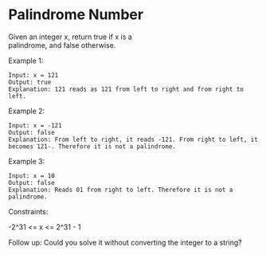# Palindrome Number
Given an integer x, return true if x is a  
palindrome, and false otherwise.  

Example 1:

```
Input: x = 121
Output: true
Explanation: 121 reads as 121 from left to right and from right to left.
```
Example 2:
```
Input: x = -121
Output: false
Explanation: From left to right, it reads -121. From right to left, it becomes 121-. Therefore it is not a palindrome.
```
Example 3:
```
Input: x = 10
Output: false
Explanation: Reads 01 from right to left. Therefore it is not a palindrome.
```

Constraints:

-2^31 <= x <= 2^31 - 1

Follow up: Could you solve it without converting the integer to a string?
